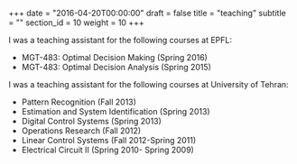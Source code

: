 +++
date = "2016-04-20T00:00:00"
draft = false
title = "teaching"
subtitle = ""
section_id = 10
weight = 10
+++

I was a teaching assistant for the following courses at EPFL:

- MGT-483: Optimal Decision Making (Spring 2016)
- MGT-483: Optimal Decision Analysis (Spring 2015)

I was a teaching assistant for the following courses at University of Tehran:

- Pattern Recognition (Fall 2013)
- Estimation and System Identification (Spring 2013)
- Digital Control Systems (Spring 2013)
- Operations Research (Fall 2012)
- Linear Control Systems (Fall 2012-Spring 2011)
- Electrical Circuit II (Spring 2010- Spring 2009)

